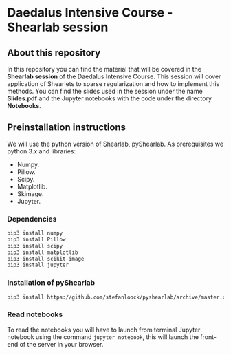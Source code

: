 # Daedalus Intensive Course - Shearlab session

## About this repository

In this repository you can find the material that will be covered in the **Shearlab session** of the Daedalus Intensive Course. This session will cover application of Shearlets to sparse regularization and how to implement this methods. You can find the slides used in the session under the name __Slides.pdf__ and the Jupyter notebooks with the code under the directory __Notebooks__.

## Preinstallation instructions

We will use the python version of Shearlab, pyShearlab. As prerequisites we python 3.x and libraries:
- Numpy.
- Pillow.
- Scipy.
- Matplotlib.
- Skimage.
- Jupyter.

### Dependencies
```bash
pip3 install numpy
pip3 install Pillow
pip3 install scipy
pip3 install matplotlib
pip3 install scikit-image
pip3 install jupyter
```

### Installation of pyShearlab
```bash
pip3 install https://github.com/stefanloock/pyshearlab/archive/master.zip
```

### Read notebooks

To read the notebooks you will have to launch from terminal Jupyter notebook using the command `jupyter notebook`, this will launch the front-end of the server in your browser. 

